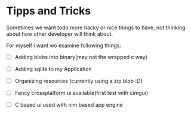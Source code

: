 # Tipps and Tricks 

Sometimes we want todo more hacky or nice things to have, not thinking about how other developer will think about.

For myself i want wo examine following things:

- [ ] Adding blobs into binary(may not the wrapped c way)
- [ ] Adding sqlite to my Application
- [ ] Organizing resources (currently using a zip blob :D)
- [ ] Fancy crossplatform ui available(first test with cimgui)
- [ ] C based ui used with nim based app engine



